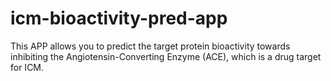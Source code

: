 # icm-bioactivity-pred-app
This APP allows you to predict the target protein bioactivity towards inhibiting the Angiotensin-Converting Enzyme (ACE), which is a drug target for ICM. 
